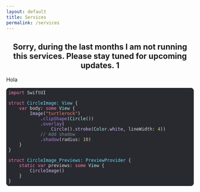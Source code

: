 ```yaml
---
layout: default
title: Services
permalink: /services
---
```

<h2 style="text-align: center">Sorry, during the last months I am not running this services. Please stay tuned for upcoming updates. 1</h2>
<!--
  <table style="width: 100%; horizontal-align: left; margin: 0px 0px">
    <tr>
      <td style="border-style: hidden; width: 33%; text-align: left; vertical-align: top; padding: 0px">
        <img style="display: block; margin-left: auto; margin-right: auto; height: 250px; width: 100%; object-fit: contain" src="../assets/img/galileo.PNG">
      </td>
      <td style="border-style: hidden; width: 33%; text-align: left; vertical-align: top; padding: 0px">
        <img style="display: block; margin-left: auto; margin-right: auto; height: 250px; width: 100%; object-fit: contain" src="../assets/img/granitos.PNG">
      </td>
      <td style="border-style: hidden; width: 33%; text-align: left; vertical-align: top; padding: 0px">
        <img style="display: block; margin-left: auto; margin-right: auto; height: 250px; width: 100%; object-fit: contain" src="../assets/img/campus.PNG">
      </td>
    </tr>
  </table>
-->
Hola

<style>.hljs-emphasis{font-style:italic;}.hljs{color:#E0E0E0;display:block;padding:0.5em;}.hljs-variable{color:#DABAFF;}.hljs-selector-id{color:#DABAFF;}.hljs-comment{color:#7F8C98;}.hljs-type{color:#ACF2E4;}.hljs-name{color:#DABAFF;}.hljs-meta{color:#B281EB;}.hljs-section{color:#6BDFFF;}.hljs-number{color: #D9C97C;}.hljs-bullet{color:#FF8170;}.hljs-selector-tag{color:#FF7AB2;}.hljs-literal{color: #B281EB;}.hljs-symbol{color:#FF8170;}.hljs-params{color:#ACF2E4;}.hljs-string{color:#FF8170;}.hljs-built_in{color: #B281EB;}.hljs-strong{font-weight:bold;}.hljs-deletion{color:#DABAFF;}.hljs-tag{color:#DABAFF;}.hljs-addition{color:#FF8170;}.hljs-selector-class{color:#DABAFF;}.hljs-regexp{color:#DABAFF;}.hljs-function{color:#6BDFFF;}.hljs-attribute{color:#DABAFF;}.hljs-quote{color:#7F8C98;}.hljs-link{color:#DABAFF;}.hljs-title{color:#6BDFFF;}.hljs-builtin-name{color: #B281EB;}.hljs-keyword{color:#FF7AB2;}.hljs-class{color:#6BDFFF;}.hljs-template-variable{color:#DABAFF;}</style>

<pre style="background:#292A30;border-radius:8px"><code class="hljs" style="background:#292A30;border-radius:8px"><span class="hljs-keyword">import</span> SwiftUI

<span class="hljs-class"><span class="hljs-keyword">struct</span> <span class="hljs-title">CircleImage</span>: <span class="hljs-title">View</span> </span>{
    <span class="hljs-keyword">var</span> body: <span class="hljs-keyword">some</span> <span class="hljs-type">View</span> {
       <span class="hljs-attribute"> Image</span>(<span class="hljs-string">"turtlerock"</span>)
            .<span class="hljs-literal">clipShape</span>(<span class="hljs-type">Circle</span>())
            .<span class="hljs-literal">overlay</span>(
               <span class="hljs-attribute"> Circle</span>().<span class="hljs-attribute">stroke</span>(<span class="hljs-type">Color</span>.<span class="hljs-attribute">white</span>, lineWidth: <span class="hljs-number">4</span>))
            <span class="hljs-comment">// Add shadow</span>
            .<span class="hljs-literal">shadow</span>(radius: <span class="hljs-number">10</span>)
    }
}

<span class="hljs-class"><span class="hljs-keyword">struct</span> <span class="hljs-title">CircleImage_Previews</span>: <span class="hljs-title">PreviewProvider</span> </span>{
    <span class="hljs-keyword">static</span> <span class="hljs-keyword">var</span> previews: <span class="hljs-keyword">some</span> <span class="hljs-type">View</span> {
       <span class="hljs-attribute"> CircleImage</span>()
    }
}</code></pre>



<!--
  <table style="width: 100%; horizontal-align: center; margin-left: auto; margin-right: auto">
  <tr>
    <td style="border-style: hidden; width: 100%; vertical-align: center; horizontal-align: center">
      <header style="background-color: #F8FAFC; border-radius: 20px; padding: 10px; box-shadow: 0px 0px 10px grey">
        <script charset="utf-8" type="text/javascript" src="//js-eu1.hsforms.net/forms/shell.js"></script><script>hbspt.forms.create({region: "eu1",portalId: "24911257",formId: "07fe559d-ca81-41ad-b091-f3d32cd5bd93"});</script>
      </header>
    </td>
    </tr>
</table>
-->


